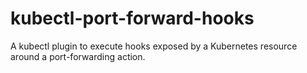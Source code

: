 # kubectl-port-forward-hooks

A kubectl plugin to execute hooks exposed by a Kubernetes resource around a port-forwarding action.
